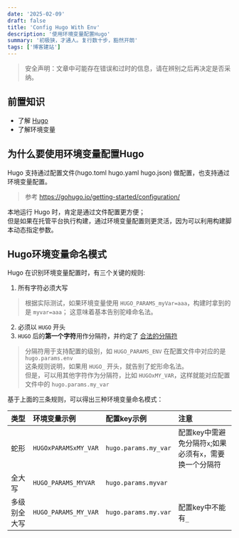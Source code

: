 ```yaml
---
date: '2025-02-09'
draft: false
title: 'Config Hugo With Env'
description: '使用环境变量配置Hugo'
summary: '初极狭，才通人。复行数十步，豁然开朗'
tags: ['博客建站']
---
```


> 安全声明：文章中可能存在错误和过时的信息，请在辨别之后再决定是否采纳。

## 前置知识

- 了解 [Hugo](https://gohugo.io/)
- 了解环境变量

## 为什么要使用环境变量配置Hugo

Hugo 支持通过配置文件(hugo.toml hugo.yaml hugo.json) 做配置，也支持通过环境变量配置。
> 参考 <https://gohugo.io/getting-started/configuration/>

本地运行 Hugo 时，肯定是通过文件配置更方便； \
但是如果在托管平台执行构建，通过环境变量配置则更灵活，因为可以利用构建脚本动态指定参数。

## Hugo环境变量命名模式

Hugo 在识别环境变量配置时，有三个关键的规则:

1. 所有字符必须大写
> 根据实际测试，如果环境变量使用 `HUGO_PARAMS_myVar=aaa`，构建时拿到的是 `myvar=aaa`；
> 这意味着基本告别驼峰命名法。
2. 必须以 `HUGO` 开头
3. `HUGO` 后的**第一个字符**用作分隔符，并约定了 [合法的分隔符](https://stackoverflow.com/questions/2821043/allowed-characters-in-linux-environment-variable-names/2821183#2821183)
> 分隔符用于支持配置的级别，如 `HUGO_PARAMS_ENV` 在配置文件中对应的是 `hugo.params.env` \
> 这条规则说明，如果用 `HUGO_` 开头，就告别了蛇形命名法。 \
> 但是，可以用其他字符作为分隔符，比如 `HUGOxMY_VAR`，这样就能对应配置文件中的 `hugo.params.my_var`

基于上面的三条规则，可以得出三种环境变量命名模式：

| 类型         | 环境变量示例         | 配置key示例          | 注意                                               |
| :----------- | :------------------- | :------------------- | :------------------------------------------------- |
| 蛇形         | `HUGOxPARAMSxMY_VAR` | `hugo.params.my_var` | 配置key中需避免分隔符`x`;如果必须有`x`，需要换一个分隔符 |
| 全大写       | `HUGO_PARAMS_MYVAR`  | `hugo.params.myvar`  |                                                    |
| 多级别全大写 | `HUGO_PARAMS_MY_VAR` | `hugo.params.my.var` | 配置key中不能有`_`                                 |
